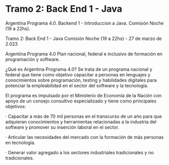 # Tramo 2: Back End 1 - Java

Argentina Programa 4.0. Backend 1 - Introduccion a Java. Comisión Noche (19 a 22hs).

Tramo 2: Back End 1 - Java
Comisión Noche (19 a 22hs) - 27 de marzo de 2.023

Argentina Programa 4.0 Plan nacional, federal e inclusivo de formación en programación y software.

¿Qué es Argentina Programa 4.0? Se trata de un programa nacional y federal que tiene como objetivo capacitar a personas en lenguajes y conocimientos sobre programación, testing y habilidades digitales para potenciar la empleabilidad en el sector del software y la tecnología.

El programa es impulsado por el Ministerio de Economía de la Nación con apoyo de un consejo consultivo especializado y tiene como principales objetivos:

· Capacitar a más de 70 mil personas en el transcurso de un año para que adquieran conocimientos y herramientas relacionadas a la industria del software y promover su inserción laboral en el sector.

· Articular las necesidades del mercado con la formación de más personas en tecnología.

· Generar valor agregado a los sectores industriales tradicionales y no tradicionales.

